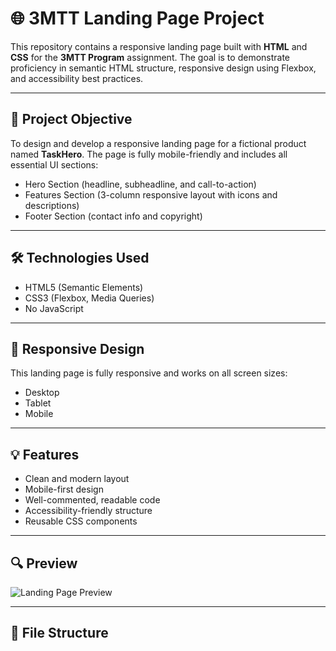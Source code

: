 # 🌐 3MTT Landing Page Project

This repository contains a responsive landing page built with **HTML** and **CSS** for the **3MTT Program** assignment. The goal is to demonstrate proficiency in semantic HTML structure, responsive design using Flexbox, and accessibility best practices.

---

## 📌 Project Objective

To design and develop a responsive landing page for a fictional product named **TaskHero**. The page is fully mobile-friendly and includes all essential UI sections:

- Hero Section (headline, subheadline, and call-to-action)
- Features Section (3-column responsive layout with icons and descriptions)
- Footer Section (contact info and copyright)

---

## 🛠️ Technologies Used

- HTML5 (Semantic Elements)
- CSS3 (Flexbox, Media Queries)
- No JavaScript

---

## 📱 Responsive Design

This landing page is fully responsive and works on all screen sizes:

- Desktop
- Tablet
- Mobile

---

## 💡 Features

- Clean and modern layout
- Mobile-first design
- Well-commented, readable code
- Accessibility-friendly structure
- Reusable CSS components

---

## 🔍 Preview

![Landing Page Preview](https://via.placeholder.com/800x400?text=TaskHero+Landing+Page+Preview)

---

## 📁 File Structure

